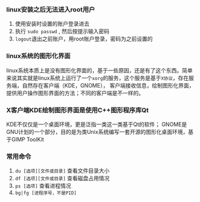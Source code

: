 ### linux安装之后无法进入root用户
1. 使用安装时设置的账户登录进去
2. 执行 `sudo passwd` , 然后按提示输入密码
3. `logout`退出之前账户，用root账户登录，密码为之前设置的
### linux系统的图形化界面
linux系统本质上是没有图形化界面的，基于一些原因，还是有了这个东西。简单来说其实就是linux系统上运行了一个`xorg`的服务，这个服务是基于`X协议`，存在服务端，自然存在客户端（KDE，GNOME），
客户端接收信息，绘制图形化界面，提供用户操作图形界面的方法；不同的客户端是不一样的。
### X客户端KDE绘制图形界面是使用C++图形程序库Qt
KDE不仅仅是一个桌面环境，更是泛指一类这一类基于Qt的软件；
GNOME是GNU计划的一个部分，目的是为类Unix系统编写一套开源的图形化桌面环境，基于GIMP ToolKit
### 常用命令
1. `du [选项][文件或目录]` 查看文件目录大小
2. `df [选项][文件或目录]` 查看磁盘占用情况
3. `ps [选项]` 查看进程情况
4. `bg|fg [进程序号，不是PID]` 
